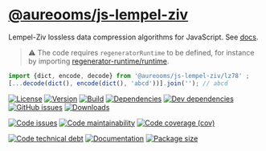 [@aureooms/js-lempel-ziv](https://aureooms.github.io/js-lempel-ziv)
==

Lempel-Ziv lossless data compression algorithms for JavaScript.
See [docs](https://aureooms.github.io/js-lempel-ziv/index.html).

> :warning: The code requires `regeneratorRuntime` to be defined, for instance by importing
> [regenerator-runtime/runtime](https://www.npmjs.com/package/regenerator-runtime).

```js
import {dict, encode, decode} from '@aureooms/js-lempel-ziv/lz78' ;
[...decode(dict(), encode(dict(), 'abcd'))].join(''); // abcd
```

[![License](https://img.shields.io/github/license/aureooms/js-lempel-ziv.svg)](https://raw.githubusercontent.com/aureooms/js-lempel-ziv/master/LICENSE)
[![Version](https://img.shields.io/npm/v/@aureooms/js-lempel-ziv.svg)](https://www.npmjs.org/package/@aureooms/js-lempel-ziv)
[![Build](https://img.shields.io/travis/aureooms/js-lempel-ziv/master.svg)](https://travis-ci.org/aureooms/js-lempel-ziv/branches)
[![Dependencies](https://img.shields.io/david/aureooms/js-lempel-ziv.svg)](https://david-dm.org/aureooms/js-lempel-ziv)
[![Dev dependencies](https://img.shields.io/david/dev/aureooms/js-lempel-ziv.svg)](https://david-dm.org/aureooms/js-lempel-ziv?type=dev)
[![GitHub issues](https://img.shields.io/github/issues/aureooms/js-lempel-ziv.svg)](https://github.com/aureooms/js-lempel-ziv/issues)
[![Downloads](https://img.shields.io/npm/dm/@aureooms/js-lempel-ziv.svg)](https://www.npmjs.org/package/@aureooms/js-lempel-ziv)

[![Code issues](https://img.shields.io/codeclimate/issues/aureooms/js-lempel-ziv.svg)](https://codeclimate.com/github/aureooms/js-lempel-ziv/issues)
[![Code maintainability](https://img.shields.io/codeclimate/maintainability/aureooms/js-lempel-ziv.svg)](https://codeclimate.com/github/aureooms/js-lempel-ziv/trends/churn)
[![Code coverage (cov)](https://img.shields.io/codecov/c/gh/aureooms/js-lempel-ziv/master.svg)](https://codecov.io/gh/aureooms/js-lempel-ziv)
<!--[![Code coverage (alls)](https://img.shields.io/coveralls/github/aureooms/js-lempel-ziv/master.svg)](https://coveralls.io/r/aureooms/js-lempel-ziv)-->
<!--[![Code coverage (clim)](https://img.shields.io/codeclimate/coverage/aureooms/js-lempel-ziv.svg)](https://codeclimate.com/github/aureooms/js-lempel-ziv/trends/test_coverage_new_code)-->
[![Code technical debt](https://img.shields.io/codeclimate/tech-debt/aureooms/js-lempel-ziv.svg)](https://codeclimate.com/github/aureooms/js-lempel-ziv/trends/technical_debt)
[![Documentation](https://aureooms.github.io/js-lempel-ziv/badge.svg)](https://aureooms.github.io/js-lempel-ziv/source.html)
[![Package size](https://img.shields.io/bundlephobia/minzip/@aureooms/js-lempel-ziv)](https://bundlephobia.com/result?p=@aureooms/js-lempel-ziv)
